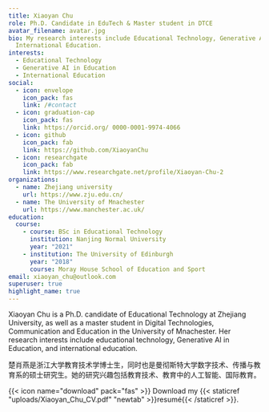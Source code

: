 ```yaml
---
title: Xiaoyan Chu
role: Ph.D. Candidate in EduTech & Master student in DTCE
avatar_filename: avatar.jpg
bio: My research interests include Educational Technology, Generative AI in Education, 
  International Education.
interests:
  - Educational Technology
  - Generative AI in Education
  - International Education
social:
  - icon: envelope
    icon_pack: fas
    link: /#contact
  - icon: graduation-cap
    icon_pack: fas
    link: https://orcid.org/ 0000-0001-9974-4066
  - icon: github
    icon_pack: fab
    link: https://github.com/XiaoyanChu
  - icon: researchgate
    icon_pack: fab
    link: https://www.researchgate.net/profile/Xiaoyan-Chu-2
organizations:
  - name: Zhejiang university
    url: https://www.zju.edu.cn/
  - name: The University of Mnachester
    url: https://www.manchester.ac.uk/
education:
  course:
    - course: BSc in Educational Technology
      institution: Nanjing Normal University
      year: "2021"
    - institution: The University of Edinburgh
      year: "2018"
      course: Moray House School of Education and Sport
email: xiaoyan_chu@outlook.com
superuser: true
highlight_name: true
---
```

Xiaoyan Chu is a Ph.D. candidate of Educational Technology at Zhejiang University, as well as a master student in Digital Technologies, Communication and Education in the University of Mnachester. Her research interests include educational technology, Generative AI in Education, and international education.

楚肖燕是浙江大学教育技术学博士生，同时也是曼彻斯特大学数字技术、传播与教育系的硕士研究生。她的研究兴趣包括教育技术、教育中的人工智能、国际教育。

{{< icon name="download" pack="fas" >}} Download my {{< staticref "uploads/Xiaoyan_Chu_CV.pdf" "newtab" >}}resumé{{< /staticref >}}.
